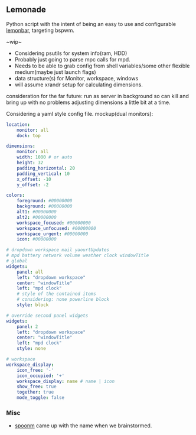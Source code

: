 ## Lemonade
Python script with the intent of being an easy to use and configurable [lemonbar](https://github.com/LemonBoy/bar), targeting bspwm.

~wip~

- Considering psutils for system info(ram, HDD)
- Probably just going to parse mpc calls for mpd.
- Needs to be able to grab config from shell variables/some other flexible medium(maybe just launch flags)
- data structure(s) for Monitor, workspace, windows
- will assume xrandr setup for calculating dimensions.

consideration for the far future: run as server in background so can kill and bring up with no problems adjusting dimensions a little bit at a time.

Considering a yaml style config file. mockup(dual monitors):

``` yaml
location:
	monitor: all
	dock: top

dimensions:
	monitor: all
	width: 1080	# or auto
	height: 32
	padding_horizontal: 20
	padding_vertical: 10
	x_offset: -10
	y_offset: -2

colors:
	foreground: #00000000
	background: #00000000
	alt1: #00000000
	alt2: #00000000
	workspace_focused: #00000000
	workspace_unfocused: #00000000
	workspace_urgent: #00000000
	icon: #00000000

# dropdown workspace mail yaourtUpdates
# mpd battery network volume weather clock windowTitle
# global
widgets:
	panel: all
	left: "dropdown workspace"
	center: "windowTitle"
	left: "mpd clock"
	# style of the contained items
	# considering: none powerline block
	style: block

# override second panel widgets
widgets:
	panel: 2
	left: "dropdown workspace"
	center: "windowTitle"
	left: "mpd clock"
	style: none

# workspace
workspace_display:
	icon_free: '-'
	icon_occupied: '+'
	workspace_display: name # name | icon
	show_free: true
	together: true
	mode_toggle: false


```

### Misc
- [spoonm](http://github.com/skewerr) came up with the name when we brainstormed.
